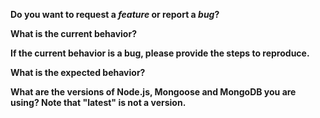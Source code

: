 <!-- *Before creating an issue please make sure you are using the latest version of mongoose -->

**Do you want to request a *feature* or report a *bug*?**

**What is the current behavior?**

**If the current behavior is a bug, please provide the steps to reproduce.**
<!-- If you can, provide a standalone script / gist to reproduce your issue -->

**What is the expected behavior?**

**What are the versions of Node.js, Mongoose and MongoDB you are using? Note that "latest" is not a version.**

<!-- You can print `mongoose.version` to get your current version of Mongoose: https://mongoosejs.com/docs/api.html#mongoose_Mongoose-version -->
